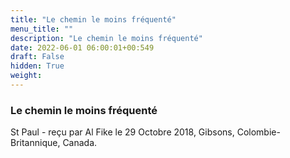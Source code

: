 ```yaml
---
title: "Le chemin le moins fréquenté"
menu_title: ""
description: "Le chemin le moins fréquenté"
date: 2022-06-01 06:00:01+00:549
draft: False
hidden: True
weight:
---
```

### Le chemin le moins fréquenté

St Paul - reçu par Al Fike le 29 Octobre 2018, Gibsons, Colombie-Britannique, Canada.



